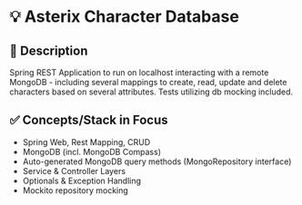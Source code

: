 # 💡 Asterix Character Database
## 📒 Description
Spring REST Application to run on localhost interacting with a remote MongoDB - including several mappings to create, read, update and delete characters based on several attributes. Tests utilizing db mocking included.

## ✅ Concepts/Stack in Focus
- Spring Web, Rest Mapping, CRUD
- MongoDB (incl. MongoDB Compass)
- Auto-generated MongoDB query methods (MongoRepository interface)
- Service & Controller Layers
- Optionals & Exception Handling
- Mockito repository mocking

